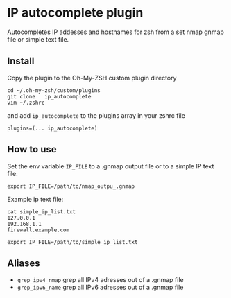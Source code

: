 # IP autocomplete plugin

Autocompletes IP addesses and hostnames for zsh from a set nmap gnmap file or simple text file.

## Install

Copy the plugin to the Oh-My-ZSH custom plugin directory
```
cd ~/.oh-my-zsh/custom/plugins
git clone   ip_autocomplete
vim ~/.zshrc
```

and add `ip_autocomplete` to the plugins array in your zshrc file

```
plugins=(... ip_autocomplete)
```

## How to use

Set the env variable `IP_FILE` to a .gnmap output file or to a simple IP text file:

```
export IP_FILE=/path/to/nmap_outpu_.gnmap
```

Example ip text file:

```
cat simple_ip_list.txt
127.0.0.1
192.168.1.1
firewall.example.com
```

```
export IP_FILE=/path/to/simple_ip_list.txt
```

## Aliases

- `grep_ipv4_nmap` grep all IPv4 adresses out of a .gnmap file
- `grep_ipv6_name` grep all IPv6 adresses out of a .gnmap file
